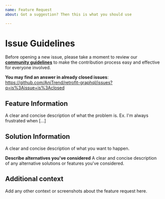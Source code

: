 ```yaml
---
name: Feature Request
about: Got a suggestion? Then this is what you should use

---
```


# Issue Guidelines

Before opening a new issue, please take a moment to review our [**community guidelines**](https://github.com/AniTrend/retrofit-graphql/blob/master/CONTRIBUTING.md) to make the contribution process easy and effective for everyone involved.

**You may find an answer in already closed issues**:
https://github.com/AniTrend/retrofit-graphql/issues?q=is%3Aissue+is%3Aclosed


## Feature Information
<!-- Is your feature request related to a problem? Please describe. -->

A clear and concise description of what the problem is. Ex. I'm always frustrated when [...]


## Solution Information
<!-- Describe the solution you'd like -->

A clear and concise description of what you want to happen.

**Describe alternatives you've considered**
A clear and concise description of any alternative solutions or features you've considered.


## Additional context
Add any other context or screenshots about the feature request here.
